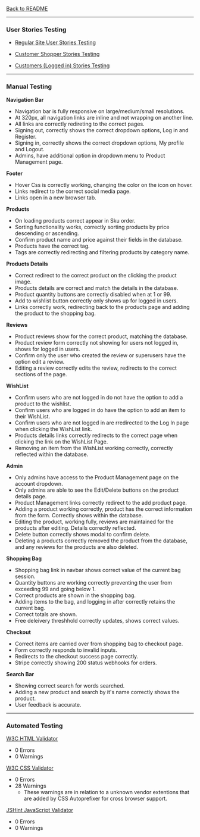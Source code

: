 [Back to README](https://github.com/Harry-Leepz/Nourish-and-Lift#nourish-and-lift)

---

### **User Stories Testing**

- [Regular Site User Stories Testing](https://github.com/Harry-Leepz/Nourish-and-Lift/blob/main/docs/regular-site-user-stories.pdf)

- [Customer Shopper Stories Testing](https://github.com/Harry-Leepz/Nourish-and-Lift/blob/main/docs/customer-shopper-stories.pdf)

- [Customers (Logged in) Stories Testing](https://github.com/Harry-Leepz/Nourish-and-Lift/blob/main/docs/logged-in-stories.pdf)

---

### **Manual Testing**

**Navigation Bar** 
- Navigation bar is fully responsive on large/medium/small resolutions.
- At 320px, all navigation links are inline and not wrapping on another line.
- All links are correctly redireting to the correct pages. 
- Signing out, correctly shows the correct dropdown options, Log in and Register.
- Signing in, correctly shows the correct dropdown options, My profile and Logout.
- Admins, have additional option in dropdown menu to Product Management page.

**Footer**
- Hover Css is correctly working, changing the color on the icon on hover.
- Links redirect to the correct social media page.
- Links open in a new browser tab. 

**Products**
- On loading products correct appear in Sku order.
- Sorting functionality works, correctly sorting products by price descending or ascending.
- Confirm product name and price against their fields in the database.
- Products have the correct tag.
- Tags are correctly redirecting and filtering products by category name.

**Products Details**
- Correct redirect to the correct product on the clicking the product image.
- Products details are correct and match the details in the database.
- Product quantity buttons are correctly disabled when at 1 or 99.
- Add to wishlist button correctly only shows up for logged in users.
- Links correctly work, redirecting back to the products page and adding the product to the shopping bag.


**Reviews**
- Product reviews show for the correct product, matching the database.
- Product review form correctly not showing for users not logged in, shows for logged in users. 
- Confirm only the user who created the review or superusers have the option edit a review.
- Editing a review correctly edits the review, redirects to the correct sections of the page.


**WishList**
- Confirm users who are not logged in do not have the option to add a product to the wishlist.
- Confirm users who are logged in do have the option to add an item to their WishList.
- Confirm users who are not logged in are rredirected to the Log In page when clicking the WishList link.
- Products details links correctly redirects to the correct page when clicking the link on the WishList Page.
- Removing an item from the WishList working correctly, correctly reflected within the database.

**Admin**
- Only admins have access to the Product Management page on the account dropdown.
- Only admins are able to see the Edit/Delete buttons on the product details page.
- Product Management links correctly redirect to the add product page.
- Adding a product working correctly, product has the correct information from the form. Correctly shows within the database.
- Editing the product, working fully, reviews are maintained for the products after editing. Details correctly reflected.
- Delete button correctly shows modal to confirm delete.
- Deleting a products correctly removed the product from the database, and any reviews for the products are also deleted.

**Shopping Bag**
- Shopping bag link in navbar shows correct value of the current bag session.
- Quantity buttons are working correctly preventing the user from exceeding 99 and going below 1.
- Correct products are shown in the shopping bag.
- Adding items to the bag, and logging in after correctly retains the current bag.
- Correct totals are shown.
- Free deleivery threshhold correctly updates, shows correct values.

**Checkout**
- Correct items are carried over from shopping bag to checkout page.
- Form correctly responds to invalid inputs.
- Redirects to the checkout success page correctly.
- Stripe correctly showing 200 status webhooks for orders.

**Search Bar**
- Showing correct search for words searched.
- Adding a new product and search by it's name correctly shows the product.
- User feedback is accurate.

---

### **Automated Testing**


[W3C HTML Validator](https://validator.w3.org/)
- 0 Errors
- 0 Warnings

[W3C CSS Validator](https://jigsaw.w3.org/css-validator/)
- 0 Errors
- 28 Warnings
    - These warnings are in relation to a unknown vendor extentions that are added by CSS Autoprefixer for cross browser support.

[JSHint JavaScript Validator](https://jshint.com/)
- 0 Errors
- 0 Warnings 

